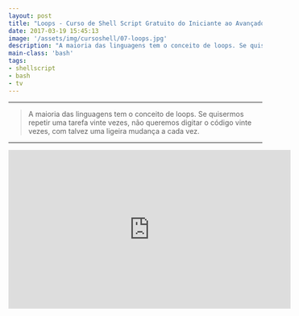 ```yaml
---
layout: post
title: "Loops - Curso de Shell Script Gratuito do Iniciante ao Avançado"
date: 2017-03-19 15:45:13
image: '/assets/img/cursoshell/07-loops.jpg'
description: "A maioria das linguagens tem o conceito de loops. Se quisermos repetir uma tarefa vinte vezes, não queremos digitar o código vinte vezes, com talvez uma ligeira mudança a cada vez."
main-class: 'bash'
tags:
- shellscript
- bash
- tv
---
```


***

> A maioria das linguagens tem o conceito de loops. Se quisermos repetir uma tarefa vinte vezes, não queremos digitar o código vinte vezes, com talvez uma ligeira mudança a cada vez.

***

<iframe width="560" height="315" src="https://www.youtube.com/embed/qhECO0wdLR4" frameborder="0" allowfullscreen></iframe>
